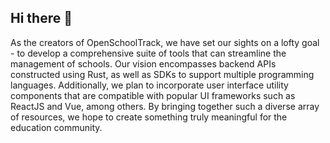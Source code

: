## Hi there 👋
As the creators of OpenSchoolTrack, we have set our sights on a lofty goal - to develop a comprehensive suite of tools that can streamline the management of schools. Our vision encompasses backend APIs constructed using Rust, as well as SDKs to support multiple programming languages. Additionally, we plan to incorporate user interface utility components that are compatible with popular UI frameworks such as ReactJS and Vue, among others. By bringing together such a diverse array of resources, we hope to create something truly meaningful for the education community.
